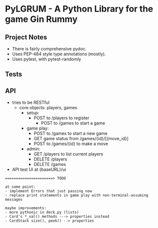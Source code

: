 # PyLGRUM - A Python Library for the game Gin Rummy

## Project Notes

* There is fairly comprehensive pydoc.
* Uses PEP-484 style type annotations (mostly).
* Uses pytest, with pytest-randomly

## Tests

## API

* tries to be RESTful
  * core objects: players, games
    * setup:
      * POST to /players to register
        * POST to /games to start a game
    * game play:
      * POST to /games to start a new game
      * GET game status from /games/{id}/[{move_id}]
      * POST to /games/{id} to make a move
    * admin:
      * GET /players to list current players
      * DELETE /players
      * DELETE /games
* API test UI at {baseURL}/ui

```text
======================> TODO

at some point:
- implement Errors that just passing now
- replace print statements in game play with non-terminal-assuming messages

maybe improvements:
- more pythonic in deck.py (lists)
- Card's *_val() methods ---> properties instead
- CardStack size(), peek() --> properties

```
